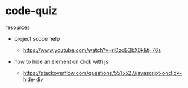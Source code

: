 # code-quiz

resources

- project scope help
  - https://www.youtube.com/watch?v=riDzcEQbX6k&t=76s

- how to hide an element on click with js
  - https://stackoverflow.com/questions/5515527/javascript-onclick-hide-div
